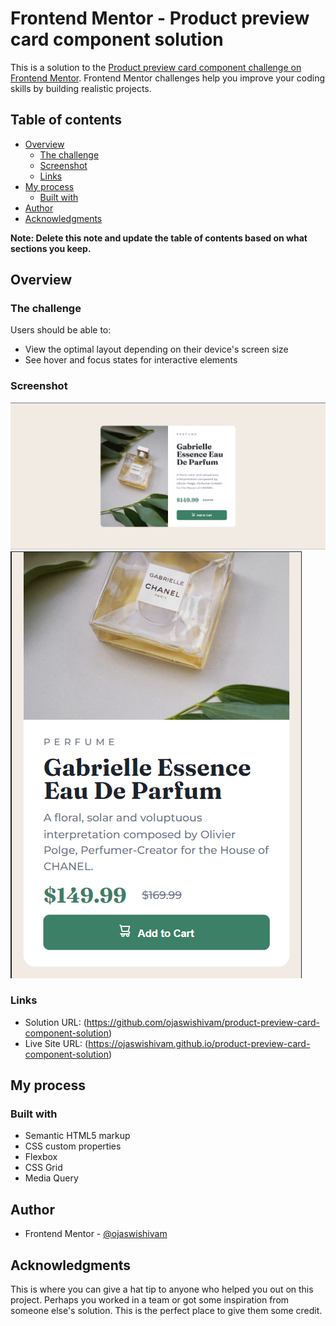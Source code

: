 # Frontend Mentor - Product preview card component solution

This is a solution to the [Product preview card component challenge on Frontend Mentor](https://www.frontendmentor.io/challenges/product-preview-card-component-GO7UmttRfa). Frontend Mentor challenges help you improve your coding skills by building realistic projects. 

## Table of contents

- [Overview](#overview)
  - [The challenge](#the-challenge)
  - [Screenshot](#screenshot)
  - [Links](#links)
- [My process](#my-process)
  - [Built with](#built-with)
- [Author](#author)
- [Acknowledgments](#acknowledgments)

**Note: Delete this note and update the table of contents based on what sections you keep.**

## Overview

### The challenge

Users should be able to:

- View the optimal layout depending on their device's screen size
- See hover and focus states for interactive elements

### Screenshot

![](./screenshot1.png)
![](./screenshot2.png)


### Links

- Solution URL: (https://github.com/ojaswishivam/product-preview-card-component-solution)
- Live Site URL: (https://ojaswishivam.github.io/product-preview-card-component-solution)

## My process

### Built with

- Semantic HTML5 markup
- CSS custom properties
- Flexbox
- CSS Grid
- Media Query


## Author

- Frontend Mentor - [@ojaswishivam](https://www.frontendmentor.io/profile/ojaswishivam)


## Acknowledgments

This is where you can give a hat tip to anyone who helped you out on this project. Perhaps you worked in a team or got some inspiration from someone else's solution. This is the perfect place to give them some credit.

